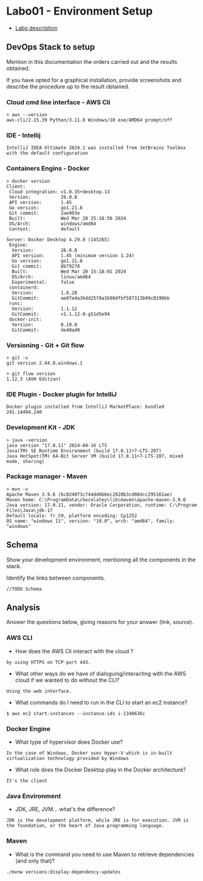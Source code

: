 # Labo01 - Environment Setup

* [Labo description](https://cpnv-es-ngy.gitbook.io/vir1/labs/labo01-environment-setup)

## DevOps Stack to setup

Mention in this documentation the orders carried out and the results obtained.

If you have opted for a graphical installation, provide screenshots and describe the procedure up to the result obtained.

### Cloud cmd line interface - AWS Cli

```
> aws --version
aws-cli/2.15.39 Python/3.11.8 Windows/10 exe/AMD64 prompt/off
```

### IDE - Intellij

```
IntelliJ IDEA Ultimate 2024.1 was installed from JetBrains Toolbox with the default configuration
```

### Containers Engins - Docker

```
> docker version
Client:
 Cloud integration: v1.0.35+desktop.13
 Version:           26.0.0
 API version:       1.45
 Go version:        go1.21.8
 Git commit:        2ae903e
 Built:             Wed Mar 20 15:18:56 2024
 OS/Arch:           windows/amd64
 Context:           default

Server: Docker Desktop 4.29.0 (145265)
 Engine:
  Version:          26.0.0
  API version:      1.45 (minimum version 1.24)
  Go version:       go1.21.8
  Git commit:       8b79278
  Built:            Wed Mar 20 15:18:01 2024
  OS/Arch:          linux/amd64
  Experimental:     false
 containerd:
  Version:          1.6.28
  GitCommit:        ae07eda36dd25f8a1b98dfbf587313b99c0190bb
 runc:
  Version:          1.1.12
  GitCommit:        v1.1.12-0-g51d5e94
 docker-init:
  Version:          0.19.0
  GitCommit:        de40ad0
```

### Versioning - Git + Git flow

```
> git -v
git version 2.44.0.windows.1

> git flow version
1.12.3 (AVH Edition)
```

### IDE Plugin - Docker plugin for IntelliJ

```
Docker plugin installed from IntelliJ MarketPlace: bundled 241.14494.240 
```

### Development Kit - JDK

```
> java -version
java version "17.0.11" 2024-04-16 LTS
Java(TM) SE Runtime Environment (build 17.0.11+7-LTS-207)
Java HotSpot(TM) 64-Bit Server VM (build 17.0.11+7-LTS-207, mixed mode, sharing)
```

### Package manager - Maven

```
> mvn -v
Apache Maven 3.9.6 (bc0240f3c744dd6b6ec2920b3cd08dcc295161ae)
Maven home: C:\ProgramData\chocolatey\lib\maven\apache-maven-3.9.6
Java version: 17.0.11, vendor: Oracle Corporation, runtime: C:\Program Files\Java\jdk-17
Default locale: fr_CH, platform encoding: Cp1252
OS name: "windows 11", version: "10.0", arch: "amd64", family: "windows"
```

## Schema

Show your development environment, mentioning all the components in the stack.

Identify the links between components.

```
//TODO Schema
```

## Analysis

Answer the questions below, giving reasons for your answer (link, source).

### AWS CLI

* How does the AWS Cli interact with the cloud ?

```
by using HTTPS on TCP port 443.
```

* What other ways do we have of dialoguing/interacting with the AWS cloud if we wanted to do without the CLI?

```
Using the web interface.
```

* What commands do I need to run in the CLI to start an ec2 instance?

```
$ aws ec2 start-instances --instance-ids i-1348636c
```

### Docker Engine

* What type of hypervisor does Docker use?

```
In the case of Windows, Docker uses Hyper-V which is in-built virtualization technology provided by Windows
```

* What role does the Docker Desktop play in the Docker architecture?

```
It's the client
```

### Java Environment

* JDK, JRE, JVM... what's the difference?

```
JDK is the development platform, while JRE is for execution. JVM is the foundation, or the heart of Java programming language.
```

### Maven

* What is the command you need to use Maven to retrieve dependencies (and only that)?

```
./mvnw versions:display-dependency-updates
```


